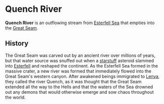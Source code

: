 # Quench River

**Quench River** is an outflowing stream from [Esterfell Sea](esterfell-sea/esterfell-sea.md) that empties into the [Great Seam](great-seam.md).

## History

The Great Seam was carved out by an ancient river over millions of years, but that water source was snuffed out when a [starstuff](../../ch-6-mote-treasures/starstuff.md) asteroid slammed into [Esterfell](../esterfell.md) and reshaped the continent. As the Esterfell Sea formed in the massive crater, a new river was formed that immediately flowed into the Great Seam's western canyon. After awakened beings immigrated to [Lenya](lenya.md), they called the river Quench, as it was thought that the Great Seam extended all the way to the Hells and that the waters of the Sea drowned out any demons that would otherwise emerge and sow chaos throughout the world.
